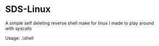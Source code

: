 # SDS-Linux
A simple self deleting reverse shell make for linux I made to play around with syscalls

Usage: .\shell <IP> <PORT>

